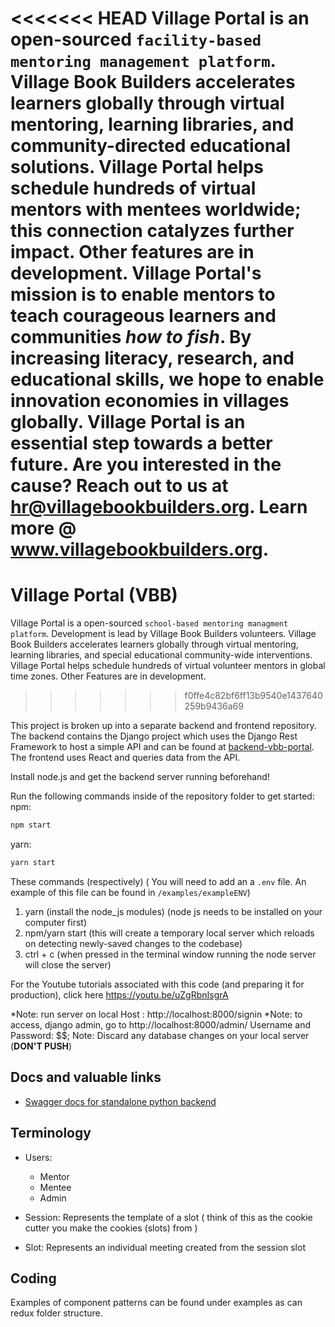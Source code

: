 <<<<<<< HEAD
Village Portal is an open-sourced `facility-based mentoring management platform`. Village Book Builders accelerates learners globally through virtual mentoring, learning libraries, and community-directed educational solutions. Village Portal helps schedule hundreds of virtual mentors with mentees worldwide; this connection catalyzes further impact. Other features are in development. Village Portal's mission is to enable mentors to teach courageous learners and communities <strong><em>how to fish</em></strong>. By increasing literacy, research, and educational skills, we hope to enable innovation economies in villages globally. Village Portal is an essential step towards a better future. Are you interested in the cause? Reach out to us at hr@villagebookbuilders.org. Learn more @ www.villagebookbuilders.org.
=======
# Village Portal (VBB)

Village Portal is a open-sourced `school-based mentoring managment platform`. Development is lead by Village Book Builders volunteers. Village Book Builders accelerates learners globally through virtual mentoring, learning libraries, and special educational community-wide interventions. Village Portal helps schedule hundreds of virtual volunteer mentors in global time zones. Other Features are in development.
>>>>>>> f0ffe4c82bf6ff13b9540e1437640259b9436a69

This project is broken up into a separate backend and frontend repository. The backend contains the Django project which uses the Django Rest Framework to host a simple API and can be found at [backend-vbb-portal](https://github.com/VilllageBookBuilders/backend-vbb-portal). The frontend uses React and queries data from the API.

Install node.js and get the backend server running beforehand!

Run the following commands inside of the repository folder to get started:
npm:

```bash
npm start
```

yarn:

```bash
yarn start
```

These commands (respectively)
( You will need to add an a `.env` file. An example of this file can be found in `/examples/exampleENV`)

1. yarn (install the node_js modules) (node js needs to be installed on your computer first)
2. npm/yarn start (this will create a temporary local server which reloads on detecting newly-saved changes to the codebase)
3. ctrl + c (when pressed in the terminal window running the node server will close the server)

For the Youtube tutorials associated with this code (and preparing it for production), click here https://youtu.be/uZgRbnIsgrA

*Note: run server on local Host : http://localhost:8000/signin
*Note: to access, django admin, go to http://localhost:8000/admin/
Username and Password: \$\$;
Note: Discard any database changes on your local server (**DON'T PUSH**)

## Docs and valuable links

- [Swagger docs for standalone python backend ](https://vbb-backend.herokuapp.com/swagger/)

## Terminology

- Users:

  - Mentor
  - Mentee
  - Admin

- Session: Represents the template of a slot ( think of this as the cookie cutter you make the cookies (slots) from )

- Slot: Represents an individual meeting created from the session slot

## Coding

Examples of component patterns can be found under examples as can redux folder structure.
